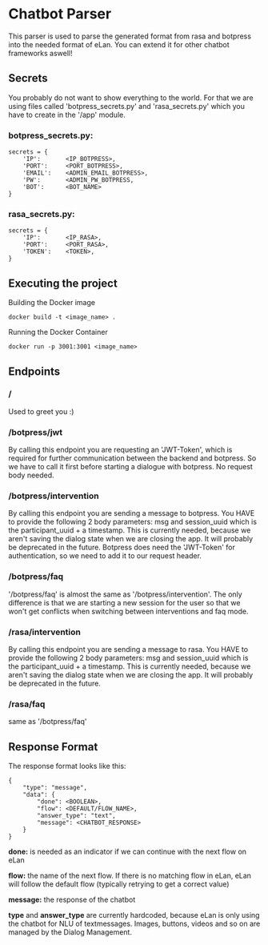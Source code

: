 # Chatbot Parser

This parser is used to parse the generated format from rasa and botpress into the needed format of eLan. You can extend
it for other chatbot frameworks aswell!


## Secrets
You probably do not want to show everything to the world. For that we are using files called 'botpress_secrets.py'
and 'rasa_secrets.py' which you have to create in the '/app' module.

### botpress_secrets.py:
```
secrets = {
    'IP':       <IP_BOTPRESS>,
    'PORT':     <PORT_BOTPRESS>,
    'EMAIL':    <ADMIN_EMAIL_BOTPRESS>,
    'PW':       <ADMIN_PW_BOTPRESS,
    'BOT':      <BOT_NAME>
}
```

### rasa_secrets.py:
```
secrets = {
    'IP':       <IP_RASA>,
    'PORT':     <PORT_RASA>,
    'TOKEN':    <TOKEN>,
}
```

## Executing the project

Building the Docker image
```
docker build -t <image_name> . 
```
Running the Docker Container
```
docker run -p 3001:3001 <image_name>
```

## Endpoints
### /
Used to greet you :)

### /botpress/jwt
By calling this endpoint you are requesting an 'JWT-Token', which is required for further communication between the backend and botpress.
So we have to call it first before starting a dialogue with botpress.
No request body needed.

### /botpress/intervention
By calling this endpoint you are sending a message to botpress. You HAVE to provide the following 2 body parameters: msg and session_uuid
which is the participant_uuid + a timestamp. This is currently needed, because we aren't saving the dialog state when we are closing the app. 
It will probably be deprecated in the future. Botpress does need the 'JWT-Token' for authentication, so we need to add it to our request header.

### /botpress/faq
'/botpress/faq' is almost the same as '/botpress/intervention'. The only difference is that we are starting a new session for the user so that we won't get conflicts
when switching between interventions and faq mode.


### /rasa/intervention
By calling this endpoint you are sending a message to rasa. You HAVE to provide the following 2 body parameters: msg and session_uuid
which is the participant_uuid + a timestamp. This is currently needed, because we aren't saving the dialog state when we are closing the app. 
It will probably be deprecated in the future.

### /rasa/faq
same as '/botpress/faq'


## Response Format
The response format looks like this:
```
{
    "type": "message",
    "data": {
        "done": <BOOLEAN>,
        "flow": <DEFAULT/FLOW_NAME>,
        "answer_type": "text",
        "message": <CHATBOT_RESPONSE>
    }
}
```
**done:** is needed as an indicator if we can continue with the next flow on eLan

**flow:** the name of the next flow. If there is no matching flow in eLan, eLan will follow the default flow 
(typically retrying to get a correct value)

**message:** the response of the chatbot

**type** and **answer_type** are currently hardcoded, because eLan is only using the chatbot for NLU of textmessages.
Images, buttons, videos and so on are managed by the Dialog Management.